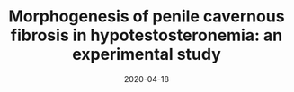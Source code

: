 ---
title: "Morphogenesis of penile cavernous fibrosis in hypotestosteronemia: an experimental study"
collection: publications
permalink: /publication/2020-04-18-paper-1
# excerpt: 'The study aims to understand the morphological changes and severity of fibrogenic processes in the penis due to hypotestosteronemia. Using 20 white male rabbits, the study induced penile cavernous fibrosis through bilateral orchiectomy. The testosterone levels were monitored for 28 days, and penile tissue biopsies were examined. The results showed a significant decrease in testosterone levels and clear morphological changes in the penis by day 7 post-castration, with severe fibrotic changes by day 28. The study suggests revising the therapeutic effect timeframe in similar studies.'
date: 2020-04-18
venue: 'Urology Herald'
paperurl: 'http://iliapopov17.github.io/files/Papers/Morphogenesis of penile cavernous fibrosis in hypotestosteronemia an experimental study.pdf'
citation: 'Kogan, M.I.; Todorov, S.S.; Popov, I.V.; <b>Popov, I.V.</b>; Kulishova, M.A.; Ermakov, A.M.; Sizyakin, D.V. <i>Vestn. Urol. Her.</i> 2020, 8, 14–24,<br/>[![DOI](https://img.shields.io/badge/DOI-10.21886%2F2308--6424--2020--8--1--14--24-blue)](https://doi.org/10.21886/2308-6424-2020-8-1-14-24)'
---